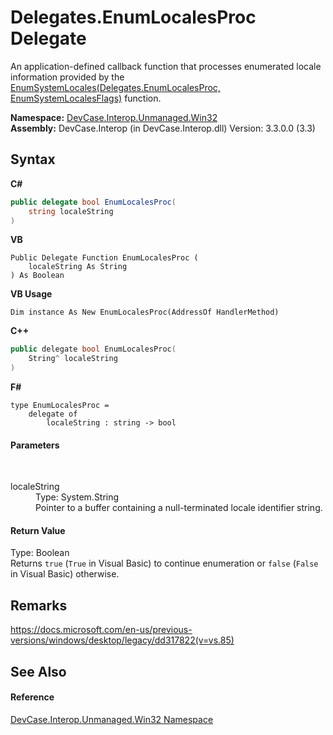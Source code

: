 # Delegates.EnumLocalesProc Delegate
 

An application-defined callback function that processes enumerated locale information provided by the <a href="M_DevCase_Interop_Unmanaged_Win32_NativeMethods_EnumSystemLocales">EnumSystemLocales(Delegates.EnumLocalesProc, EnumSystemLocalesFlags)</a> function.

**Namespace:**&nbsp;<a href="N_DevCase_Interop_Unmanaged_Win32">DevCase.Interop.Unmanaged.Win32</a><br />**Assembly:**&nbsp;DevCase.Interop (in DevCase.Interop.dll) Version: 3.3.0.0 (3.3)

## Syntax

**C#**<br />
``` C#
public delegate bool EnumLocalesProc(
	string localeString
)
```

**VB**<br />
``` VB
Public Delegate Function EnumLocalesProc ( 
	localeString As String
) As Boolean
```

**VB Usage**<br />
``` VB Usage
Dim instance As New EnumLocalesProc(AddressOf HandlerMethod)
```

**C++**<br />
``` C++
public delegate bool EnumLocalesProc(
	String^ localeString
)
```

**F#**<br />
``` F#
type EnumLocalesProc = 
    delegate of 
        localeString : string -> bool
```


#### Parameters
&nbsp;<dl><dt>localeString</dt><dd>Type: System.String<br />Pointer to a buffer containing a null-terminated locale identifier string.</dd></dl>

#### Return Value
Type: Boolean<br />Returns `true` (`True` in Visual Basic) to continue enumeration or `false` (`False` in Visual Basic) otherwise.

## Remarks
<a href="https://docs.microsoft.com/en-us/previous-versions/windows/desktop/legacy/dd317822(v=vs.85)" target="_blank">https://docs.microsoft.com/en-us/previous-versions/windows/desktop/legacy/dd317822(v=vs.85)</a>

## See Also


#### Reference
<a href="N_DevCase_Interop_Unmanaged_Win32">DevCase.Interop.Unmanaged.Win32 Namespace</a><br />